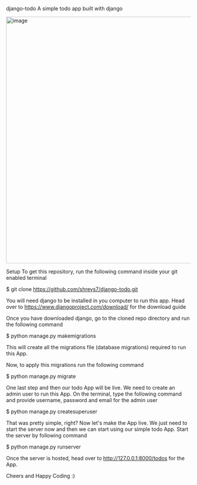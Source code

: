django-todo
A simple todo app built with django



<img width="1022" height="671" alt="image" src="https://github.com/user-attachments/assets/dcf98761-51fd-4f72-bf98-4e6c7b33baec" />







Setup
To get this repository, run the following command inside your git enabled terminal

$ git clone https://github.com/shreys7/django-todo.git

You will need django to be installed in you computer to run this app. Head over to https://www.djangoproject.com/download/ for the download guide

Once you have downloaded django, go to the cloned repo directory and run the following command


$ python manage.py makemigrations


This will create all the migrations file (database migrations) required to run this App.

Now, to apply this migrations run the following command


$ python manage.py migrate


One last step and then our todo App will be live. We need to create an admin user to run this App. On the terminal, type the following command and provide username, password and email for the admin user



$ python manage.py createsuperuser


That was pretty simple, right? Now let's make the App live. We just need to start the server now and then we can start using our simple todo App. Start the server by following command



$ python manage.py runserver



Once the server is hosted, head over to http://127.0.0.1:8000/todos for the App.

Cheers and Happy Coding :)

